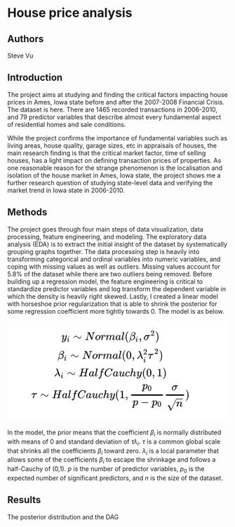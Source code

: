 # House price analysis

## Authors

Steve Vu

## Introduction

The project aims at studying and finding the critical factors impacting house prices in Ames, Iowa state before and after the 2007-2008 Financial Crisis. The dataset is here. There are 1465 recorded transactions in 2006-2010, and 79 predictor variables that describe almost every fundamental aspect of residential homes and sale conditions.

While the project confirms the importance of fundamental variables such as living areas, house quality, garage sizes, etc in appraisals of houses, the main research finding is that the critical market factor, time of selling houses, has a light impact on defining transaction prices of properties. As one reasonable reason for the strange phenomenon is the localisation and isolation of the house market in Ames, Iowa state, the project shows me a further research question of studying state-level data and verifying the market trend in Iowa state in 2006-2010.

## Methods

The project goes through four main steps of data visualization, data processing, feature engineering, and modeling. The exploratory data analysis (EDA) is to extract the initial insight of the dataset by systematically grouping graphs together. The data processing step is heavily into transforming categorical and ordinal variables into numeric variables, and coping with missing values as well as outliers. Missing values account for 5.8% of the dataset while there are two outliers being removed.
Before building up a regression model, the feature engineering is critical to standardize predictor variables and log transform the dependent variable in which the density is heavily right skewed. Lastly, I created a linear model with horseshoe prior regularization that is able to shrink the posterior for some regression coefficient more tightly towards 0. The model is as below.

![](https://github.com/SteveVu2212/House-Prices-Analysis/blob/main/Analysis_files/pictures/model.png)

In the model, the prior means that the coefficient $\beta_{i}$ is normally distributed with means of 0 and standard deviation of $\tau\lambda_{i}$. $\tau$ is a common global scale that shrinks all the coefficients $\beta_{i}$ toward zero. $\lambda_{i}$ is a local parameter that allows some of the coefficients $\beta_{i}$ to escape the shrinkage and follows a half-Cauchy of (0,1). $p$ is the number of predictor variables, $p_{0}$ is the expected number of significant predictors, and $n$ is the size of the dataset.

## Results
The posterior distribution and the DAG
